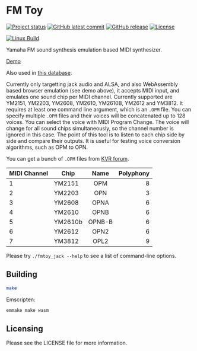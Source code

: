 FM Toy
========

[![Project status](https://img.shields.io/badge/Project%20status-Beta-blue.svg)](.) [![GitHub latest commit](https://badgen.net/github/last-commit/vampirefrog/fmtoy)](https://GitHub.com/vampirefrog/fmtoy/commit/) [![GitHub release](https://img.shields.io/github/release/vampirefrog/fmtoy.svg)](https://GitHub.com/vampirefrog/fmtoy/releases/) [![License](https://img.shields.io/github/license/vampirefrog/fmtoy?color=green)](LICENSE)

[![Linux Build](https://github.com/vampirefrog/fmtoy/actions/workflows/linux-jack.yml/badge.svg)](https://github.com/vampirefrog/fmtoy/actions/workflows/linux-jack.yml)

Yamaha FM sound synthesis emulation based MIDI synthesizer.

[Demo](https://vampi.tech/demos/fmtoy/)

Also used in [this database](https://fm.vampi.tech/voices).

Currently only targetting jack audio and ALSA, and also WebAssembly based browser emulation (see demo above), it accepts MIDI input, and emulates one sound chip per MIDI channel. Currently supported are YM2151, YM2203, YM2608, YM2610, YM2610B, YM2612 and YM3812. It requires at least one command line argument, which is an `.OPM` file. You can specify multiple `.OPM` files and their voices will be concatenated up to 128 voices. You can select the voice with MIDI Program Change. The voice will change for all sound chips simultaneously, so the channel number is ignored in this case. The point of this tool is to listen to each chip side by side and compare their outputs. It is useful for testing voice conversion algorithms, such as OPM to OPN.

You can get a bunch of `.OPM` files from [KVR forum](https://www.kvraudio.com/forum/viewtopic.php?t=277864).

| MIDI Channel  | Chip      |  Name  | Polyphony |
| ------------- |-----------|:------:|----------:|
| 1             | YM2151    |  OPM   |         8 |
| 2             | YM2203    |  OPN   |         3 |
| 3             | YM2608    |  OPNA  |         6 |
| 4             | YM2610    |  OPNB  |         6 |
| 5             | YM2610b   | OPNB-B |         6 |
| 6             | YM2612    |  OPN2  |         6 |
| 7             | YM3812    |  OPL2  |         9 |

Please try `./fmtoy_jack --help` to see a list of command-line options.


Building
--------

```sh
make
```

Emscripten:

```sh
emmake make wasm
```


Licensing
---------

Please see the LICENSE file for more information.
